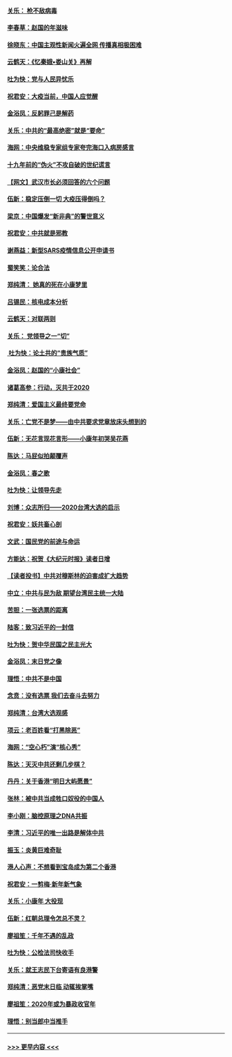 #### [关乐： 枪不敌病毒](../pages/nsc993/n11826746.md?t=01281533) 
#### [李春草：赵国的年滋味](../pages/nsc993/n11826321.md?t=01281533) 
#### [徐晓东：中国主观性新闻火遍全网 传播真相极困难](../pages/nsc993/n11826508.md?t=01281533) 
#### [云鹤天：《忆秦娥▪娄山关》再解](../pages/nsc993/n11824682.md?t=01281533) 
#### [吐为快：党与人民异忧乐](../pages/nsc993/n11824660.md?t=01281533) 
#### [祝君安：大疫当前，中国人应觉醒](../pages/nsc993/n11821946.md?t=01281533) 
#### [金浴凤：反躬罪己是解药](../pages/nsc993/n11820280.md?t=01281533) 
#### [关乐：中共的“最高绝密”就是“要命”](../pages/nsc993/n11816946.md?t=01281533) 
#### [海网：中央维稳专家组专家夸完海口入病房感言](../pages/nsc993/n11815138.md?t=01281533) 
#### [十九年前的“伪火”不攻自破的世纪谎言](../pages/nsc993/n11813238.md?t=01281533) 
#### [【网文】武汉市长必须回答的六个问题](../pages/nsc993/n11813848.md?t=01281533) 
#### [伍新：稳定压倒一切 大疫压得倒吗？](../pages/nsc993/n11812634.md?t=01281533) 
#### [梁京：中国爆发“新非典”的警世意义](../pages/nsc993/n11812554.md?t=01281533) 
#### [祝君安：中共就是邪教](../pages/nsc993/n11812431.md?t=01281533) 
#### [谢燕益：新型SARS疫情信息公开申请书](../pages/nsc993/n11808840.md?t=01281533) 
#### [蜀笑笑：论合法](../pages/nsc993/n11808064.md?t=01281533) 
#### [郑纯清： 她真的死在小康梦里](../pages/nsc993/n11806623.md?t=01281533) 
#### [吕锡民：核电成本分析](../pages/nsc993/n11806284.md?t=01281533) 
#### [云鹤天：对联两则](../pages/nsc993/n11805957.md?t=01281533) 
#### [关乐： 党领导之一“切”](../pages/nsc993/n11804505.md?t=01281533) 
#### [ 吐为快：论土共的“贵族气质”](../pages/nsc993/n11804490.md?t=01281533) 
#### [金浴凤：赵国的“小康社会”](../pages/nsc993/n11804452.md?t=01281533) 
#### [诸葛高参：行动，灭共于2020](../pages/nsc993/n11804120.md?t=01281533) 
#### [郑纯清：爱国主义最终要党命](../pages/nsc993/n11802197.md?t=01281533) 
#### [关乐：亡党不是梦——由中共要求党章放床头想到的](../pages/nsc993/n11802156.md?t=01281533) 
#### [伍新：无花言现花言形——小康年初哭吴花燕](../pages/nsc993/n11800044.md?t=01281533) 
#### [陈达：马屁似拍颠覆声](../pages/nsc993/n11800010.md?t=01281533) 
#### [金浴凤：春之歌](../pages/nsc993/n11797687.md?t=01281533) 
#### [吐为快：让领导先走](../pages/nsc993/n11797512.md?t=01281533) 
#### [刘博：众志所归——2020台湾大选的启示](../pages/nsc993/n11796878.md?t=01281533) 
#### [祝君安：妖共畜心剖](../pages/nsc993/n11794273.md?t=01281533) 
#### [文武：国民党的前途与命运](../pages/nsc993/n11794198.md?t=01281533) 
#### [方能达：祝贺《大纪元时报》读者日增](../pages/nsc993/n11793807.md?t=01281533) 
#### [【读者投书】中共对穆斯林的迫害成扩大趋势](../pages/nsc993/n11791371.md?t=01281533) 
#### [中立：中共与民为敌 期望台湾民主统一大陆](../pages/nsc993/n11790392.md?t=01281533) 
#### [苦胆：一张选票的距离](../pages/nsc993/n11788914.md?t=01281533) 
#### [陆客：致习近平的一封信](../pages/nsc993/n11788867.md?t=01281533) 
#### [吐为快：贺中华民国之民主光大](../pages/nsc993/n11788618.md?t=01281533) 
#### [金浴凤：末日党之像](../pages/nsc993/n11787475.md?t=01281533) 
#### [理悟：中共不是中国](../pages/nsc993/n11787463.md?t=01281533) 
#### [念贲：没有选票  我们去奋斗去努力](../pages/nsc993/n11787398.md?t=01281533) 
#### [郑纯清：台湾大选观感](../pages/nsc993/n11786210.md?t=01281533) 
#### [项云：老百姓看“打黑除恶”](../pages/nsc993/n11785398.md?t=01281533) 
#### [海网：“空心朽”演“核心秀”](../pages/nsc993/n11783874.md?t=01281533) 
#### [陈达：天灭中共还剩几步棋？](../pages/nsc993/n11783719.md?t=01281533) 
#### [丹丹：关于香港“明日大屿愿景”](../pages/nsc993/n11783273.md?t=01281533) 
#### [张林：被中共当成牲口奴役的中国人](../pages/nsc993/n11782397.md?t=01281533) 
#### [李小刚：脑控原理之DNA共振](../pages/nsc993/n11780962.md?t=01281533) 
#### [李清：习近平的唯一出路是解体中共](../pages/nsc993/n11780866.md?t=01281533) 
#### [振玉：炎黄巨难奇耻](../pages/nsc993/n11779632.md?t=01281533) 
#### [港人心声：不想看到宝岛成为第二个香港](../pages/nsc993/n11778817.md?t=01281533) 
#### [祝君安：一剪梅‧新年新气象](../pages/nsc993/n11776340.md?t=01281533) 
#### [关乐：小康年 大役现](../pages/nsc993/n11774213.md?t=01281533) 
#### [伍新：红朝总理令怎总不灵？](../pages/nsc993/n11770813.md?t=01281533) 
#### [廖祖笙：千年不遇的乱政](../pages/nsc993/n11770373.md?t=01281533) 
#### [吐为快：公检法司快收手](../pages/nsc993/n11770359.md?t=01281533) 
#### [关乐：就王志民下台寄语有良港警](../pages/nsc993/n11769903.md?t=01281533) 
#### [郑纯清：恶党末日临 动辄挨掌嘴](../pages/nsc993/n11769356.md?t=01281533) 
#### [廖祖笙：2020年或为暴政收官年](../pages/nsc993/n11768216.md?t=01281533) 
#### [理悟：别当郎中当推手](../pages/nsc993/n11768243.md?t=01281533) 

----
#### [ >>> 更早内容 <<< ](../indexes/nsc993-earlier.md)
